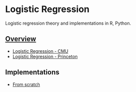 # Logistic Regression
Logistic regression theory and implementations in R, Python.

## [Overview](https://machinelearningmastery.com/logistic-regression-tutorial-for-machine-learning/)

* [Logistic Regression - CMU](https://www.stat.cmu.edu/~cshalizi/uADA/12/lectures/ch12.pdf)
* [Logistic Regression - Princeton](https://data.princeton.edu/wws509/notes/c3.pdf)

## Implementations

* [From scratch](https://machinelearningmastery.com/implement-logistic-regression-stochastic-gradient-descent-scratch-python/)
